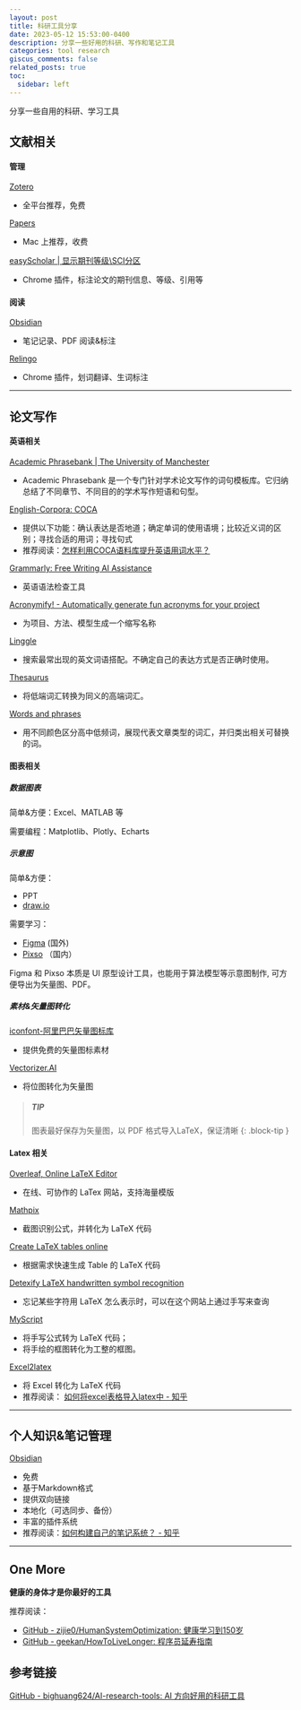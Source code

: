 ```yaml
---
layout: post
title: 科研工具分享
date: 2023-05-12 15:53:00-0400
description: 分享一些好用的科研、写作和笔记工具
categories: tool research
giscus_comments: false
related_posts: true
toc:
  sidebar: left
---
```



分享一些自用的科研、学习工具


## 文献相关

#### 管理

[Zotero](https://github.com/zotero/zotero)
- 全平台推荐，免费

[Papers](https://www.papersapp.com/)
- Mac 上推荐，收费

[easyScholar | 显示期刊等级\\SCI分区](https://www.easyscholar.cc/)
- Chrome 插件，标注论文的期刊信息、等级、引用等

#### 阅读

[Obsidian](https://obsidian.md/)
- 笔记记录、PDF 阅读&标注

[Relingo](https://relingo.net/en/index)
- Chrome 插件，划词翻译、生词标注

---

## 论文写作

#### 英语相关

[Academic Phrasebank | The University of Manchester](https://www.phrasebank.manchester.ac.uk/)
- Academic Phrasebank 是一个专门针对学术论文写作的词句模板库。它归纳总结了不同章节、不同目的的学术写作短语和句型。

[English-Corpora: COCA](https://www.english-corpora.org/coca/)
- 提供以下功能：确认表达是否地道；确定单词的使用语境；比较近义词的区别；寻找合适的用词；寻找句式
- 推荐阅读：[怎样利用COCA语料库提升英语用词水平？](https://www.zhihu.com/tardis/zm/art/28838654?source_id=1003)

[Grammarly: Free Writing AI Assistance](https://www.grammarly.com/)
- 英语语法检查工具

[Acronymify! - Automatically generate fun acronyms for your project](https://acronymify.com/)
- 为项目、方法、模型生成一个缩写名称

[Linggle](https://linggle.com/)
- 搜索最常出现的英文词语搭配。不确定自己的表达方式是否正确时使用。

[Thesaurus](https://www.thesaurus.com/)
- 将低端词汇转换为同义的高端词汇。

[Words and phrases](https://www.wordandphrase.info/analyzeText.asp)
- 用不同颜色区分高中低频词，展现代表文章类型的词汇，并归类出相关可替换的词。

#### 图表相关

##### 数据图表

简单&方便：Excel、MATLAB 等

需要编程：Matplotlib、Plotly、Echarts

##### 示意图

简单&方便：
- PPT
- [draw.io](https://draw.io)

需要学习：
- [Figma](https://figma.com) (国外) 
- [Pixso](https://pixso.cn/) （国内）

Figma 和 Pixso 本质是 UI 原型设计工具，也能用于算法模型等示意图制作, 可方便导出为矢量图、PDF。

##### 素材&矢量图转化
[iconfont-阿里巴巴矢量图标库](https://www.iconfont.cn/)
- 提供免费的矢量图标素材

[Vectorizer.AI](https://vectorizer.ai/)
- 将位图转化为矢量图


> ##### TIP
>
> 图表最好保存为矢量图，以 PDF 格式导入LaTeX，保证清晰
{: .block-tip }


#### Latex 相关

[Overleaf, Online LaTeX Editor](https://www.overleaf.com/)
- 在线、可协作的 LaTex 网站，支持海量模版

[Mathpix](https://mathpix.com/)
- 截图识别公式，并转化为 LaTeX 代码

[Create LaTeX tables online](https://www.tablesgenerator.com/)
- 根据需求快速生成 Table 的 LaTeX 代码

[Detexify LaTeX handwritten symbol recognition](http://detexify.kirelabs.org/classify.html)
- 忘记某些字符用 LaTeX 怎么表示时，可以在这个网站上通过手写来查询

[MyScript](https://webdemo.myscript.com/)
- 将手写公式转为 LaTeX 代码；
- 将手绘的框图转化为工整的框图。

[Excel2latex](https://ctan.org/pkg/excel2latex)
- 将 Excel 转化为 LaTeX 代码
- 推荐阅读： [如何将excel表格导入latex中 - 知乎](https://zhuanlan.zhihu.com/p/148876880)

---

## 个人知识&笔记管理

[Obsidian](https://obsidian.md/)
- 免费
- 基于Markdown格式
- 提供双向链接
- 本地化（可选同步、备份）
- 丰富的插件系统
- 推荐阅读：[如何构建自己的笔记系统？ - 知乎](https://www.zhihu.com/question/23427617/answer/1461195696)


---
## One More

**健康的身体才是你最好的工具**

推荐阅读：
- [GitHub - zijie0/HumanSystemOptimization: 健康学习到150岁](https://github.com/zijie0/HumanSystemOptimization) 
- [GitHub - geekan/HowToLiveLonger: 程序员延寿指南](https://github.com/geekan/HowToLiveLonger)



## 参考链接
[GitHub - bighuang624/AI-research-tools: AI 方向好用的科研工具](https://github.com/bighuang624/AI-research-tools)
